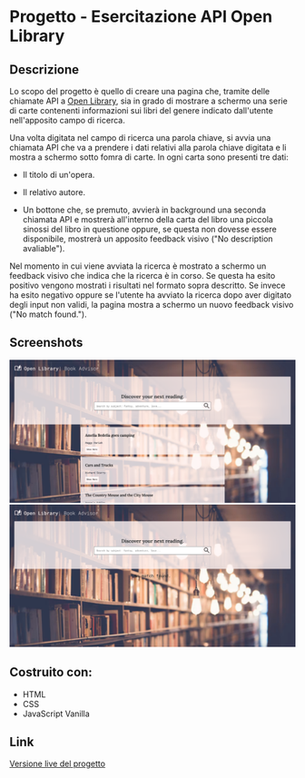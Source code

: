 # Progetto - Esercitazione API Open Library

## Descrizione

Lo scopo del progetto è quello di creare una pagina che, tramite delle chiamate API a [Open Library](https://openlibrary.org/), sia in grado di mostrare a schermo una serie di carte contenenti informazioni sui libri del genere indicato dall'utente nell'apposito campo di ricerca.

Una volta digitata nel campo di ricerca una parola chiave, si avvia una chiamata API che va a prendere i dati relativi alla parola chiave digitata e li mostra a schermo sotto fomra di carte. In ogni carta sono presenti tre dati:

- Il titolo di un'opera.

- Il relativo autore.

- Un bottone che, se premuto, avvierà in background una seconda chiamata API e mostrerà all'interno della carta del libro una piccola sinossi del libro in questione oppure, se questa non dovesse essere disponibile, mostrerà un apposito feedback visivo ("No description avaliable").

Nel momento in cui viene avviata la ricerca è mostrato a schermo un feedback visivo che indica che la ricerca è in corso. Se questa ha esito positivo vengono mostrati i risultati nel formato sopra descritto. Se invece ha esito negativo oppure se l'utente ha avviato la ricerca dopo aver digitato degli input non validi, la pagina mostra a schermo un nuovo feedback visivo ("No match found.").

## Screenshots

![active-state](/screenshots/Active-state.png)
![error](/screenshots/Error.png)

## Costruito con:

- HTML
- CSS
- JavaScript Vanilla

## Link

[Versione live del progetto](https://paciott.github.io/Esercitazione-OL-Book-Advisor/)
